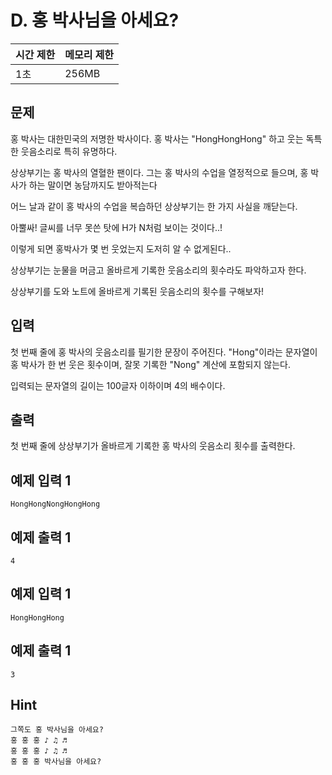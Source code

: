 # D. 홍 박사님을 아세요?

| 시간 제한 | 메모리 제한 |
| --- | --- |
| 1초 | 256MB |

## 문제

홍 박사는 대한민국의 저명한 박사이다. 홍 박사는 "HongHongHong" 하고 웃는 독특한 웃음소리로 특히 유명하다.

상상부기는 홍 박사의 열혈한 팬이다. 그는 홍 박사의 수업을 열정적으로 들으며, 홍 박사가 하는 말이면 농담까지도 받아적는다 

어느 날과 같이 홍 박사의 수업을 복습하던 상상부기는 한 가지 사실을 깨닫는다.

아뿔싸! 글씨를 너무 못쓴 탓에 H가 N처럼 보이는 것이다..! 

이렇게 되면 홍박사가 몇 번 웃었는지 도저히 알 수 없게된다..

상상부기는 눈물을 머금고 올바르게 기록한 웃음소리의 횟수라도 파악하고자 한다.

상상부기를 도와 노트에 올바르게 기록된 웃음소리의 횟수를 구해보자!

## 입력

첫 번째 줄에 홍 박사의 웃음소리를 필기한 문장이 주어진다. "Hong"이라는 문자열이 홍 박사가 한 번 웃은 횟수이며, 잘못 기록한 "Nong" 계산에 포함되지 않는다.

입력되는 문자열의 길이는 100글자 이하이며 4의 배수이다.

## 출력

첫 번째 줄에 상상부기가 올바르게 기록한 홍 박사의 웃음소리 횟수를 출력한다.


## 예제 입력 1

```
HongHongNongHongHong
```

## 예제 출력 1

```
4
```

## 예제 입력 1

```
HongHongHong
```

## 예제 출력 1

```
3
```

## Hint

```
그쪽도 홍 박사님을 아세요?
홍 홍 홍 ♪ ♫ ♬
홍 홍 홍 ♪ ♫ ♬
홍 홍 홍 박사님을 아세요?
```
